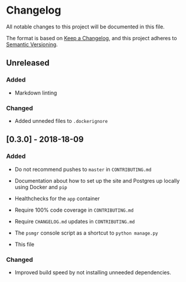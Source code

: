# Changelog

All notable changes to this project will be documented in this file.

The format is based on [Keep a Changelog](https://keepachangelog.com/en/1.0.0/),
and this project adheres to [Semantic Versioning](https://semver.org/spec/v2.0.0.html).

## Unreleased

### Added

- Markdown linting

### Changed

- Added unneded files to `.dockerignore`

## [0.3.0] - 2018-18-09

### Added

- Do not recommend pushes to `master` in `CONTRIBUTING.md`

- Documentation about how to set up the site and
  Postgres up locally using Docker and `pip`

- Healthchecks for the `app` container

- Require 100% code coverage in `CONTRIBUTING.md`

- Require `CHANGELOG.md` updates in `CONTRIBUTING.md`

- The `psmgr` console script as a shortcut to `python manage.py`

- This file

### Changed

- Improved build speed by not installing unneeded dependencies.
